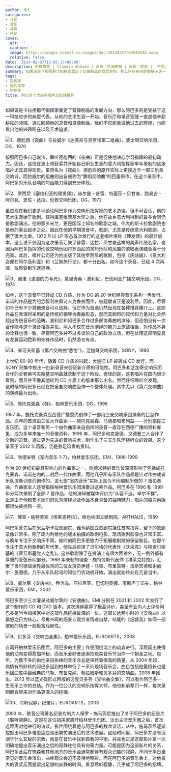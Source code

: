 ```yaml
---
author: 毕t
categories:
- 介绍
- 音乐
- 品碟
- 评论
cover:
  alt: ''
  caption: ''
  image: https://images.soomal.cc/images/doc/20140207/00040048.webp
  relative: false
date: '2014-02-07T15:05:17+08:00'
description: 影碟推荐 | Claudio Abbado | 源自：外滩画报 | 版权：转载 |  平均/总评分：09.80/49
summary: 如果说是卡拉扬那代指挥家奠定了音像制品的发展方向，那么阿巴多则是受益于这一科技进步的典型代表。从他的艺术生涯一开始，音乐厅和录音室就一直是他辛勤耕耘的领域。通过回顾他的录音和录像制品，我们不仅能重温他过去的辉煌，也能看出他的兴趣所在以及艺术追求……
tags:
- 指挥家
- 唱片推荐
- 阿巴多
title: 阿巴多十大经典唱片及影碟推荐
---
```


如果说是卡拉扬那代指挥家奠定了音像制品的发展方向，那么阿巴多则是受益于这一科技进步的典型代表。从他的艺术生涯一开始，音乐厅和录音室就一直是他辛勤耕耘的领域。通过回顾他的录音和录像制品，我们不仅能重温他过去的辉煌，也能看出他的兴趣所在以及艺术追求。

![1、德彪西《夜曲》与拉威尔《达芙尼与克罗埃第二组曲》，波士顿交响乐团，DG，1970](https://images.soomal.cc/images/doc/20140207/00040038.webp)





按照阿巴多自己说法，聆听德彪西的《夜曲》正是促使他决心学习指挥的最初动力。因此，这位在波士顿获奖并开始自己职业生涯的意大利指挥家早年录制的这张唱片尤其显得珍贵。虽然名为《夜曲》，德彪西的原作实际上更接近于一部三乐章交响诗。而拉威尔的组曲则出自被称为“舞蹈交响曲”的芭蕾原作。在这个录音中，阿巴多对乐队音响的勾画能力得到充分体现。

![2、罗西尼《塞维利亚的理发师》，赫尔曼・普雷、特蕾莎・贝甘查、路易吉・阿尔瓦、恩佐・达拉，伦敦交响乐团，DG，1972](https://images.soomal.cc/images/doc/20140207/00040039.webp)





虽然现在我们更多地谈论阿巴多作为交响乐指挥家的艺术造诣，但不可否认，他的艺术生涯始于歌剧。获得库塞维茨基大奖之后，他在故乡意大利得到的最多合同仍是歌剧演出。他的家乡米兰，更是国际上知名的歌剧之城，伟大的斯卡拉歌剧院也是他的事业起步之处。因此在他的早期录音中，歌剧，尤其是传统意大利歌剧，占据了很大比重。1972 年以 LP 形态首次发行的这套唱片堪称《理发师》的最佳版本。这么说不仅因为这次录音汇聚了普雷、达拉、贝甘查这样的美声传统名家，也因为阿巴多指挥的伦敦交响乐团将罗西尼的灵巧乐队和风趣的歌唱表演结合得十分完美。此后，唱片公司还为他出版了其他罗西尼的歌剧，包括《灰姑娘》、《意大利女郎在阿尔及利亚》和《兰斯旅行记》，都十分出名。如今这个录音，已经 4 次再版，依然受到乐迷追捧。

![3、诺诺《波浪的力与光》，莫里奇奥・波利尼，巴伐利亚广播交响乐团，DG，1974](https://images.soomal.cc/images/doc/20140207/00040040.webp)





如今，这个录音早已转成 CD 介质，作为 DG 的 20 世纪经典音乐系列一再发行。诺诺的作品是为纪念智利左翼诗人克鲁兹而作，被题献者正是波利尼。因此，尽管如今已有不少其他录音可以选择，但它作为首选仍然出现在各种推荐媒介上。这部作品在表演时采用的是传统的钢琴协奏曲形态，然而其剧烈的起伏和力量对比全然超出传统音乐的范畴。波利尼和阿巴多合作过多部协奏曲的演绎，但恐怕没有一次合作能与这个录音相提并论。两人不仅在音乐演绎的能力上旗鼓相当，对作品本身的诠释也很一致。尽管阿巴多并不过多谈论自己的政治立场，但在处理这部明显具有左翼运动色彩的先锋作品时，仍然游刃有余。

![4、柴可夫斯基《第六交响曲“悲怆”》，芝加哥交响乐团，SONY，1990](https://images.soomal.cc/images/doc/20140207/00040041.webp)





上世纪 80-90 年代，随着 CD 介质的兴起，大量旧 LP 被转成 CD 发行，而 SONY 则集中推出一批新录音来验证新介质的可能性。阿巴多和芝加哥交响乐团合作的全套柴可夫斯基交响曲就录制于这个阶段。奇怪的是，这套唱片在国内很少看到，而且并不像其他转到 CD 介质上的版本那么出名。然而仔细聆听会发现，这时候的阿巴多已经在把全套交响曲当作一个整体处理。其中尤以《第六交响曲》的演绎最为出色。

![5、施托克豪森《群》，柏林爱乐乐团，DG，1996](https://images.soomal.cc/images/doc/20140207/00040042.webp)





1957 年，施托克豪森应西德广播委约创作了一部用三支交响乐团演奏的巨型作品。次年的首演由三位大作曲家――施托克豪森、马德那和布列兹――分别指挥三支乐团，这个录音和另一个由作曲家亲自指挥的录音一直存在西德广播的资料库里，成为多年来唯一的音像资料。1996 年，阿巴多和克里德、戈德曼三人合作了全新的录音。通过更为先进的音响技术，制作出了三支乐队环绕听众的效果。这个录音于 2012 年再版，仍是弥足珍贵的资料。

![6、欣德米特《室内音乐 1-7》，柏林爱乐乐团，EMI，1996-1999](https://images.soomal.cc/images/doc/20140207/00040043.webp)





作为 20 世纪初最具影响力的作曲家之一，欣德米特的音乐曾深深影响了包括施托克豪森、诺诺在内的二战后一代作曲家，而他几乎所有乐队作品都是针对作曲或者乐队演奏训练而创作的。这七部“室内音乐”实际上是为不同编制所做的 7 首协奏曲，作曲家本人还曾指挥柏林爱乐乐团演奏过这些作品。阿巴多在 1996 和 1999 年分两次录制了全部 7 首作品，他的演绎被媒体评价为“从容不迫，卓尔不群”。正是由于他和艺术家们的优秀演绎以及作品本身具备的独特魅力，唱片的每次再版都很快被抢购一空。

![7、理查・施特劳斯《埃莱克特拉》，维也纳国立歌剧院，ARTHAUS，1989](https://images.soomal.cc/images/doc/20140207/00040044.webp)





阿巴多曾先后在米兰斯卡拉歌剧院、维也纳国立歌剧院担任首席指挥，留下的歌剧录像非常多。除了庞内利给他的版本拍摄的歌剧电影，现场歌剧影像也非常丰富。与晚年专注于交响乐不同，彼时的阿巴多更致力于拓展歌剧院的保留剧目。在那个专注于意大利歌剧的年代里，他先后排演了贝尔格的代表作《沃采克》与穆索尔斯基的《霍万斯基党人之乱》。这些歌剧除了在排演上有很大困难外，无一例外都有厚重的管弦乐队部分。1989 年录制的理查・施特劳斯代表作《埃莱克特拉》，汇聚了当时德语世界最优秀的三位女演员伊娃・马顿、布里吉特・法斯宾德和谢丽尔・施图德。几乎从乐队起句的阿伽门农动机开始，演出就始终处在亢奋当中。

![8、威尔第《安魂曲》，乔治乌、亚拉尼亚、巴切利奥娜、康斯坦丁诺夫，柏林爱乐乐团，EMI，2002](https://images.soomal.cc/images/doc/20140207/00040045.webp)





阿巴多至少三次灌录过威尔第的《安魂曲》。EMI 分别在 2001 和 2002 年发行了这个制作的 CD 和 DVD 版本。这次演绎赢得了极高评价，甚至有业内人士评价阿巴多是当今指挥家中对这部作品挖掘最深的一位。这部长达两小时的《安魂曲》以震怒之日为核心，号角齐鸣的场景让观赏者情难自禁。结尾的《拯救我》如同一部歌剧的场景一般极富戏剧性。

![9、贝多芬《交响曲全集》，柏林爱乐乐团，EUROARTS，2008](https://images.soomal.cc/images/doc/20140207/00040046.webp)





自离开柏林爱乐乐团后，阿巴多的主要工作便围绕瑞士的琉森进行。深居简出使得他的动向变得愈加神秘，而音乐爱好者逐渐把琉森音乐节当作一个朝圣之地。每年，为数不多的由他亲自执棒的音乐会总是保持着很高的质量。从 2004 年起，病情有所好转的阿巴多回到柏林举行了一系列现场音乐会，曲目包括他最擅长也是乐团曲库中最经典的马勒、布鲁克纳、勃拉姆斯和贝多芬的交响曲。2008 年推出、2013 年以蓝光碟形式再版的这套贝多芬《交响曲全集》，可以看作阿巴多一生音乐工作的总结。作为一位公认的交响乐指挥大师，他也和前辈们一样，每次录制都会带来对作品更深入的挖掘。

![10、聆听寂静，纪录片，EUROARTS，2003](https://images.soomal.cc/images/doc/20140207/00040047.webp)





2003 年，欧音公司著名纪录片制片人保罗・施马茨尼推出了关于阿巴多的纪录片《聆听寂静》。这是在这位指挥家离开柏林爱乐乐团、淡出主流音乐圈之后，首次近距离对他进行的访谈。影片围绕着他与阿巴多的数次谈话，从中，施马茨尼逐渐挖掘出阿巴多罹患癌症淡出繁忙演出后的艺术进展。这段时间里，阿巴多并没有沉溺于什么玄秘的宗教，而是在音乐中找到自我的平衡。并且也正是这部影片第一次明确地提出音乐演出之后的寂静往往具有何等力量。可能是因为这部影片的关系，阿巴多此后在琉森和其他地方的音乐会通常都伴有观众识趣的寂静。不同于平日里常见的音乐会演出，曲终观众会迫不及待地喝彩。而在阿巴多的音乐会上，对他最大的褒奖反而是留出足够的安静的时间。屏息聆听寂静，几乎成了阿巴多的招牌。